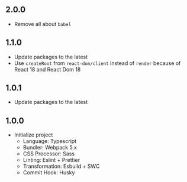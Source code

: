 ## 2.0.0

- Remove all about `babel`

## 1.1.0

- Update packages to the latest
- Use `createRoot` from `react-dom/client` instead of `render` because of React 18 and React Dom 18

## 1.0.1

- Update packages to the latest

## 1.0.0

- Initialize project
  - Language: Typescript
  - Bundler: Webpack 5.x
  - CSS Processor: Sass
  - Linting: Eslint + Prettier
  - Transformation: Esbuild + SWC
  - Commit Hook: Husky

